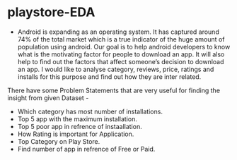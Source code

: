 # playstore-EDA




* Android is expanding as an operating system. It has captured around 74% of the total market which is a true indicator of the huge amount of population using android. Our goal is to help android developers to know what is the motivating factor for people to download an app. It will also help to find out the factors that affect someone’s decision to download an app. I would like to analyse category, reviews, price, ratings and installs for this purpose and find out how they are inter related.

There have some Problem Statements that are very useful for finding the insight from given Dataset -

* Which category has most number of installations.
* Top 5 app with the maximum installation.
* Top 5 poor app in refrence of instaallation.
* How Rating is important for Application.
* Top Category on Play Store.
* Find number of app in refrence of Free or Paid.



